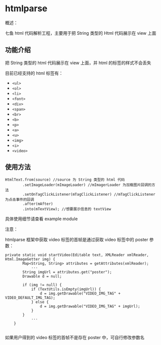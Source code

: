 # htmlparse

概述：

七鱼 html 代码解析工程，主要用于把 String 类型的 Html 代码展示在 view 上面

## 功能介绍

把 String 类型的 html 代码展示在 view 上面，并 html 的标签的样式不会丢失

目前已经支持的 html 标签有：

- ```<ul>```
- ```<ol>```
- ```<li>```
- ```<font>```
- ```<div>```
- ```<span>```
- ```<br>```
- ```<b>```
- ```<p>```
- ```<a>```
- ```<u>```
- ```<img>```
- ```<i>```
- ```<video>```

## 使用方法

```
HtmlText.from(source) //source 为 String 类型的 html 代码
	    .setImageLoader(mImageLoader) //mImagerLoader 为加载图片回调的方法
	    .setOnTagClickListener(mTagClickListener) //mTagClickListener 为点击事件的回调
	    .after(mAfter) 
	    .into(mTextView); //想要展示信息的 textView
```

具体使用细节请查看 example module

注意：

htmlparse 框架中获取 video 标签的首帧是通过获取 video 标签中的 poster 参数：

```
private static void startVideo(Editable text, XMLReader xmlReader, Html.ImageGetter img) {
        Map<String, String> attributes = getAttributes(xmlReader);
        	···
        String imgUrl = attributes.get("poster");
        Drawable d = null;

        if (img != null) {
            if (TextUtils.isEmpty(imgUrl)) {
                d = img.getDrawable("VIDEO_IMG_TAG" + VIDEO_DEFAULT_IMG_TAG);
            } else {
                d = img.getDrawable("VIDEO_IMG_TAG" + imgUrl);
            }
        }
        	···
    }
    
```

如果用户得到的 video 标签的首帧不是存在 poster 中，可自行修改参数名
